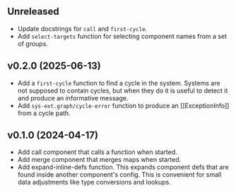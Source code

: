 ## Unreleased

- Update docstrings for `call` and `first-cycle`.
- Add `select-targets` function for selecting component names
  from a set of groups.

## v0.2.0 (2025-06-13)

- Add a `first-cycle` function to find a cycle in the system.
  Systems are not supposed to contain cycles, but when they
  do it is useful to detect it and produce an informative
  message.
- Add `sys-ext.graph/cycle-error` function to produce an
  [[ExceptionInfo]] from a cycle path.

## v0.1.0 (2024-04-17)

- Add call component that calls a function when started.
- Add merge component that merges maps when started.
- Add expand-inline-defs function. This expands component defs that
  are found inside another component's config. This is convenient for
  small data adjustments like type conversions and lookups.
